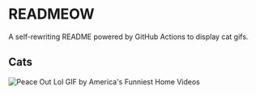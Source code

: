# READMEOW

A self-rewriting README powered by GitHub Actions to display cat gifs.

## Cats

![Peace Out Lol GIF by America's Funniest Home Videos](https://media4.giphy.com/media/l4KibK3JwaVo0CjDO/200.gif?cid=9acd02dai80wpzfnt6ui389nwnve3goeq04rbu8soc0ghddk&ep=v1_gifs_search&rid=200.gif&ct=g)
